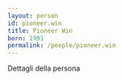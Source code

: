 ```yaml
---
layout: person
id: pioneer.win
title: Pioneer Win
born: 1991
permalink: /people/pioneer.win
---
```


Dettagli della persona 